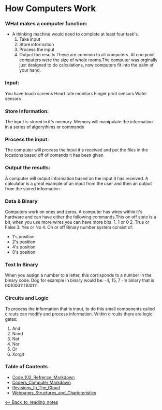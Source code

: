 
# How Computers Work

### WHat makes a computer function:
- A thinking machine would need to complete at least four task's.
    1. Take input
    2. Store information
    3. Process the input
    4. Output the results
These are common to all computers. At one point computers were the size of whole rooms.The computer was orginally just designed to do calculations, now computers fit into the palm of your hand.

### Input:
You have touch screens
Heart rate monitors
Finger print sensors
Water sensors

### Store Information:
The input is stored in it's memory. Memory will manipulate the information in a series of algorythims or commands

### Process the input:
The computer will process the input it's received and put the files in the locations based off of comands it has been given

### Output the results:
A computer will output information based on the input it has received. A calculator is a great example of an input from the user and then an output from the stored information.

### Data & Binary
Computers work on ones and zeros. A computer has wires within it's hardware and can have either the following commands.This on off state is a bit, when you use more wires you can have more bits.
    1. 1 or 0
    2. True or False
    3. Yes or No
    4. On or off
Binary number system consist of:
- 1's position
- 2's position
- 4's position
- 8's position

### Text In Binary
When you assign a number to a letter, this corrisponds to a number in the binary code.
Dog for example in binary would be: 
    -4, 15, 7
    -In binary that is 001000111100111

### Circuits and Logic
To process the information that is input, to do this small components called circuts can modify and process information.
Within circuits there are logic gates:
 1. And
 2. Nand
 3. Not
 4. Nor
 5. Or
 6. Xorgit 


### Table of Contents
- [Code_102_Refrence_Markdown](class102.md)
- [Coders_Computer Markdown](coderscomputer.md)
- [Revisions_In_The_Cloud](RevisionsInTheCloud.md)
- [Webpages_Structures_and_Charicteristics](webpagestructures.md)

[<== Back_to_reading_notes](https://jtaisey389.github.io/reading-notes/)